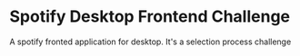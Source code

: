 # Spotify Desktop Frontend Challenge
A spotify fronted application for desktop. It's a selection process challenge 
